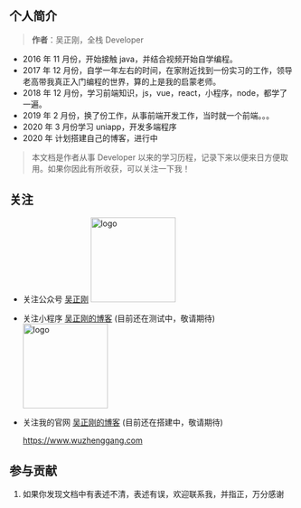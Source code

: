 ## 个人简介

> **作者**：吴正刚，全栈 Developer

- 2016 年 11 月份，开始接触 java，并结合视频开始自学编程。
- 2017 年 12 月份，自学一年左右的时间，在家附近找到一份实习的工作，领导老高带我真正入门编程的世界，算的上是我的启蒙老师。
- 2018 年 12 月份，学习前端知识，js，vue，react，小程序，node，都学了一遍。
- 2019 年 2 月份，换了份工作，从事前端开发工作，当时就一个前端。。。
- 2020 年 3 月份学习 uniapp，开发多端程序
- 2020 年 计划搭建自己的博客，进行中

> 本文档是作者从事 Developer 以来的学习历程，记录下来以便来日方便取用。如果你因此有所收获，可以关注一下我！

## 关注

- 关注公众号 [吴正刚](http://image.wuzhenggang.com/gzh.jpg)
  <img src="http://image.wuzhenggang.com/gzh.jpg" alt="logo" srcset="" width="150px" height="150px">

- 关注小程序 [吴正刚的博客](http://image.wuzhenggang.com/xcx.jpg) (目前还在测试中，敬请期待)
  <img src="http://image.wuzhenggang.com/xcx.jpg" alt="logo" srcset="" width="150px" height="150px">
- 关注我的官网 [吴正刚的博客](https://www.wuzhenggang.com) (目前还在搭建中，敬请期待)

  https://www.wuzhenggang.com

## 参与贡献

1. 如果你发现文档中有表述不清，表述有误，欢迎联系我，并指正，万分感谢
